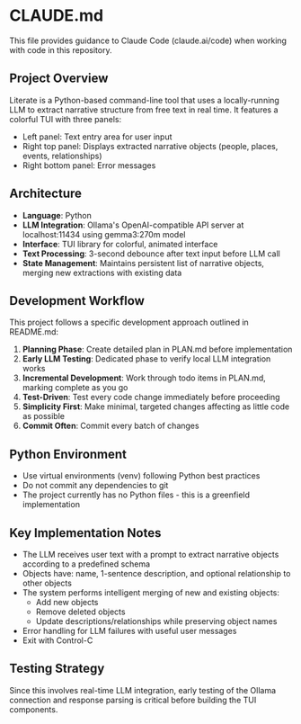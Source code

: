 # CLAUDE.md

This file provides guidance to Claude Code (claude.ai/code) when working with code in this repository.

## Project Overview

Literate is a Python-based command-line tool that uses a locally-running LLM to extract narrative structure from free text in real time. It features a colorful TUI with three panels:
- Left panel: Text entry area for user input
- Right top panel: Displays extracted narrative objects (people, places, events, relationships)
- Right bottom panel: Error messages

## Architecture

- **Language**: Python
- **LLM Integration**: Ollama's OpenAI-compatible API server at localhost:11434 using gemma3:270m model
- **Interface**: TUI library for colorful, animated interface
- **Text Processing**: 3-second debounce after text input before LLM call
- **State Management**: Maintains persistent list of narrative objects, merging new extractions with existing data

## Development Workflow

This project follows a specific development approach outlined in README.md:

1. **Planning Phase**: Create detailed plan in PLAN.md before implementation
2. **Early LLM Testing**: Dedicated phase to verify local LLM integration works
3. **Incremental Development**: Work through todo items in PLAN.md, marking complete as you go
4. **Test-Driven**: Test every code change immediately before proceeding
5. **Simplicity First**: Make minimal, targeted changes affecting as little code as possible
6. **Commit Often**: Commit every batch of changes

## Python Environment

- Use virtual environments (venv) following Python best practices
- Do not commit any dependencies to git
- The project currently has no Python files - this is a greenfield implementation

## Key Implementation Notes

- The LLM receives user text with a prompt to extract narrative objects according to a predefined schema
- Objects have: name, 1-sentence description, and optional relationship to other objects
- The system performs intelligent merging of new and existing objects:
  - Add new objects
  - Remove deleted objects  
  - Update descriptions/relationships while preserving object names
- Error handling for LLM failures with useful user messages
- Exit with Control-C

## Testing Strategy

Since this involves real-time LLM integration, early testing of the Ollama connection and response parsing is critical before building the TUI components.